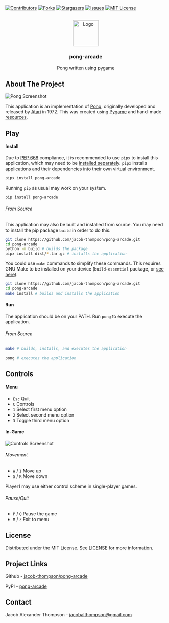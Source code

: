 [![Contributors][contributors-shield]][contributors-url]
[![Forks][forks-shield]][forks-url]
[![Stargazers][stars-shield]][stars-url]
[![Issues][issues-shield]][issues-url]
[![MIT License][license-shield]][license-url]


<br />
<div align="center">
  <a href="https://github.com/jacob-thompson/pong-arcade">
    <img src="https://raw.githubusercontent.com/jacob-thompson/pong-arcade/main/src/pong_arcade/data/gfx/logo.png" alt="Logo" width="80" height="80">
  </a>

  <h3 align="center">pong-arcade</h3>

  <p align="center">
    Pong written using pygame
    <br />
  </p>
</div>


## About The Project

![Pong Screenshot](https://raw.githubusercontent.com/jacob-thompson/pong-arcade/main/src/pong_arcade/data/gfx/screenshot.png)

This application is an implementation of [Pong](https://en.wikipedia.org/wiki/Pong), originally developed and released by [Atari](https://en.wikipedia.org/wiki/Atari,_Inc._(1972%E2%80%931992)) in 1972. This was created using [Pygame](https://www.pygame.org/wiki/about) and hand-made [resources](https://github.com/jacob-thompson/pong-arcade/tree/main/src/pong_arcade/data).


## Play

#### Install

Due to [PEP 668](https://peps.python.org/pep-0668/) compliance, it is recommended to use `pipx` to install this application, which may need to be [installed separately](https://github.com/pypa/pipx#install-pipx). `pipx` installs applications and their dependencies into their own virtual environment.

```sh
pipx install pong-arcade
```

Running `pip` as usual may work on your system.

```sh
pip install pong-arcade
```

###### From Source

This application may also be built and installed from source. You may need to install the pip package `build` in order to do this.

```sh
git clone https://github.com/jacob-thompson/pong-arcade.git
cd pong-arcade
python -m build # builds the package
pipx install dist/*.tar.gz # installs the application
```

You could use `make` commands to simplify these commands. This requires GNU Make to be installed on your device (`build-essential` package, or [see here](https://www.gnu.org/software/make/#download)).

```sh
git clone https://github.com/jacob-thompson/pong-arcade.git
cd pong-arcade
make install # builds and installs the application
```

#### Run

The application should be on your PATH. Run `pong` to execute the application.

###### From Source

```sh
make # builds, installs, and executes the application
```

```sh
pong # executes the application
```

## Controls

#### Menu

* `Esc` Quit
* `C` Controls
* `1` Select first menu option
* `2` Select second menu option
* `3` Toggle third menu option

#### In-Game

![Controls Screenshot](https://raw.githubusercontent.com/jacob-thompson/pong-arcade/main/src/pong_arcade/data/gfx/controls.png)

###### Movement

* `W` / `I` Move up
* `S` / `K` Move down

Player1 may use either control scheme in single-player games.

###### Pause/Quit

* `P` / `Q` Pause the game
* `M` / `Z` Exit to menu


## License

Distributed under the MIT License. See [LICENSE](https://github.com/jacob-thompson/pong-arcade/blob/main/LICENSE) for more information.


## Project Links

Github - [jacob-thompson/pong-arcade](https://github.com/jacob-thompson/pong-arcade)

PyPI - [pong-arcade](https://pypi.org/project/pong-arcade/)


## Contact

Jacob Alexander Thompson - jacobalthompson@gmail.com


[contributors-shield]: https://img.shields.io/github/contributors/jacob-thompson/pong-arcade.svg?style=flat
[contributors-url]: https://github.com/jacob-thompson/pong-arcade/graphs/contributors
[forks-shield]: https://img.shields.io/github/forks/jacob-thompson/pong-arcade.svg?style=flat
[forks-url]: https://github.com/jacob-thompson/pong-arcade/network/members
[stars-shield]: https://img.shields.io/github/stars/jacob-thompson/pong-arcade.svg?style=flat
[stars-url]: https://github.com/jacob-thompson/pong-arcade/stargazers
[issues-shield]: https://img.shields.io/github/issues/jacob-thompson/Pong.svg?style=flat
[issues-url]: https://github.com/jacob-thompson/pong-arcade/issues
[license-shield]: https://img.shields.io/github/license/jacob-thompson/Pong.svg?style=flat
[license-url]: https://github.com/jacob-thompson/pong-arcade/blob/main/LICENSE